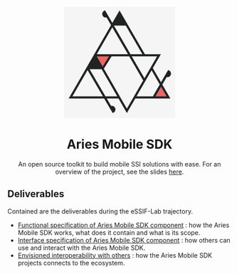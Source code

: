 <p align="center">
  <br />
<img
    alt="Animo logo"
    src="./assets/animo-logo.jpeg"
    height="250px"
  />

</p>

<h1 align="center"><b>Aries Mobile SDK</b></h1>
<p align="center">An open source toolkit to build mobile SSI solutions with ease. For an overview of the project, see the slides <a href="https://drive.google.com/file/d/1t9_XljI9rvFrgvNVM7ymxFae3Xo0Nhvx/view?usp=sharing">here</a>.</p>

## Deliverables

Contained are the deliverables during the eSSIF-Lab trajectory.

- [Functional specification of Aries Mobile SDK component](./functional-specification-of-aries-mobile-sdk-component.md) : how the Aries Mobile SDK works, what does it contain and what is its scope.
- [Interface specification of Aries Mobile SDK component](./interface-specification-of-aries-mobile-sdk-component.md) : how others can use and interact with the Aries Mobile SDK.
- [Envisioned interoperability with others](./envisioned-interoperability-with-others.md) : how the Aries Mobile SDK projects connects to the ecosystem.
